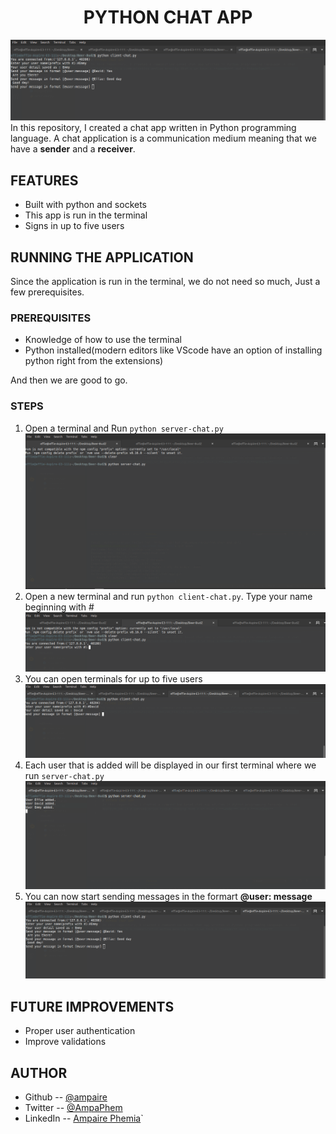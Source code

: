 # <h1 align = "center">PYTHON CHAT APP </h1>
![screenshot](screenshots/messages.png)
In this repository, I created a chat app written in Python programming language. A chat application is a communication medium meaning that we have a **sender** and a **receiver**.

## FEATURES
- Built with python and sockets
- This app is run in the terminal
- Signs in up to five users

## RUNNING THE APPLICATION
  Since the application is run in the terminal, we do not need so much, Just a few prerequisites.

### PREREQUISITES
- Knowledge of how to use the terminal
- Python installed(modern editors like VScode have an option of installing python right from the extensions)

And then we are good to go.

### STEPS

1. Open a terminal and Run  ``python server-chat.py``
![screenshot](screenshots/server.png)
2. Open a new terminal and run ``python client-chat.py``. Type your name beginning with #
![screenshot](screenshots/client.png)
3. You can open terminals for up to five users
![screenshot](screenshots/client-two.png)
4. Each user that is added will be displayed in our first terminal where we run ``server-chat.py``
![screenshot](screenshots/users.png)
5. You can now start sending messages in the formart **@user: message**
![screenshot](screenshots/messages.png)

## FUTURE IMPROVEMENTS
- Proper user authentication
- Improve validations

## AUTHOR
- Github -- [@ampaire](https://github.com/ampaire)
- Twitter -- [@AmpaPhem](https://twitter.com/AmpaPhem)
- LinkedIn -- [Ampaire Phemia](https://www.linkedin.com/in/phemia)`

